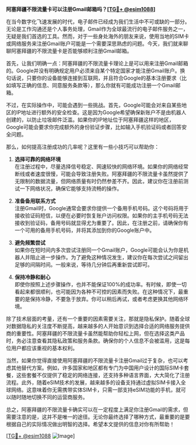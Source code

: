 **阿塞拜疆不限流量卡可以注册Gmail邮箱吗？[[TG💪+ @esim1088](https://t.me/s/esim1088)]**

在当今数字化飞速发展的时代，电子邮件已经成为我们生活中不可或缺的一部分。无论是工作沟通还是个人事务处理，Gmail作为全球最流行的电子邮件服务之一，无疑是我们首选的工具。然而，对于一些身处海外的朋友来说，使用当地的SIM卡或网络服务来注册Gmail账户可能是一个需要深思熟虑的问题。今天，我们就来聊聊阿塞拜疆的不限流量卡是否能够顺利注册Gmail邮箱。

首先，让我们明确一点：阿塞拜疆的不限流量卡理论上是可以用来注册Gmail邮箱的。Google并没有明确规定用户必须来自某个特定国家才能注册Gmail账户。换句话说，只要你的设备能够连接到互联网，并且符合Google的基本注册要求（比如填写正确的信息、同意服务条款等），那么你就有可能成功注册一个Gmail邮箱。

不过，在实际操作中，可能会遇到一些挑战。首先，Google可能会对来自某些地区的IP地址进行额外的安全检查。这是因为Google希望确保新账户不是由机器人创建的，以防止垃圾邮件泛滥。如果你的IP地址位于阿塞拜疆这样的地区，Google可能会要求你完成额外的身份验证步骤，比如输入手机验证码或者回答安全问题。

那么，如何提高注册成功的几率呢？这里有一些小技巧可以帮助你：

1. **选择可靠的网络环境**  
   在注册过程中，尽量选择信号稳定、网速较快的网络环境。如果你的网络经常断线或者速度很慢，可能会导致注册失败。阿塞拜疆的不限流量卡虽然提供了无限制的数据流量，但网络质量有时仍然参差不齐。因此，建议你在注册前测试一下网络状况，确保它能够支持流畅的操作。

2. **准备备用联系方式**  
   注册Gmail时，Google通常会要求你提供一个备用手机号码。这个号码将用于接收验证码短信，以便在必要时恢复账户访问权限。如果你的主手机号码无法接收到验证码，备用号码就显得尤为重要了。因此，在注册之前，请确保你有一个可用的备用手机号码，并将其添加到你的Google账户中。

3. **避免频繁尝试**  
   如果你在短时间内多次尝试注册同一个Gmail账户，Google可能会认为你是机器人并阻止进一步操作。为了避免这种情况发生，建议你在每次尝试之间留出足够的间隔时间。一般来说，等待几分钟后再重新尝试即可。

4. **保持冷静和耐心**  
   即使你按照上述步骤操作，也并不能保证100%的成功率。有时候，即使一切看起来都很顺利，也可能因为各种不可控的因素而失败。在这种情况下，最重要的是保持冷静，不要急于放弃。你可以稍后再试，或者考虑更换其他网络环境。

除了技术层面的考量，还有一个重要的因素需要关注，那就是隐私保护。随着全球对数据隐私的关注度不断提高，越来越多的人开始意识到选择合适的网络服务提供商的重要性。阿塞拜疆的不限流量卡虽然能帮助你轻松上网，但在选择这类产品时，务必注意查看其隐私政策和服务条款。确保你的个人信息不会被滥用，这是每位用户都应该重视的基本权利。

当然，如果你觉得直接使用阿塞拜疆的不限流量卡注册Gmail过于复杂，也可以考虑其他替代方案。例如，许多国家和地区都有专门为中国用户设计的国际SIM卡套餐，这些套餐不仅提供了稳定的网络连接，还支持多种语言界面，大大简化了注册流程。此外，随着eSIM技术的发展，越来越多的设备支持通过虚拟SIM卡接入全球网络。这意味着你无需携带实体SIM卡，只需一部支持eSIM功能的手机，就可以随时随地切换不同的运营商服务。

总之，阿塞拜疆的不限流量卡确实可以在一定程度上满足你注册Gmail的需求，但需要注意的是，这并不是唯一的途径。无论你最终选择了哪种方式，最重要的是要根据自己的实际情况做出明智的选择。希望本文提供的信息对你有所帮助！

[[TG💪+ @esim1088](https://t.me/s/esim1088) ![Image](https://i.postimg.cc/4NQfJmqS/Snipaste-2025-05-13-00-14-12.png)]